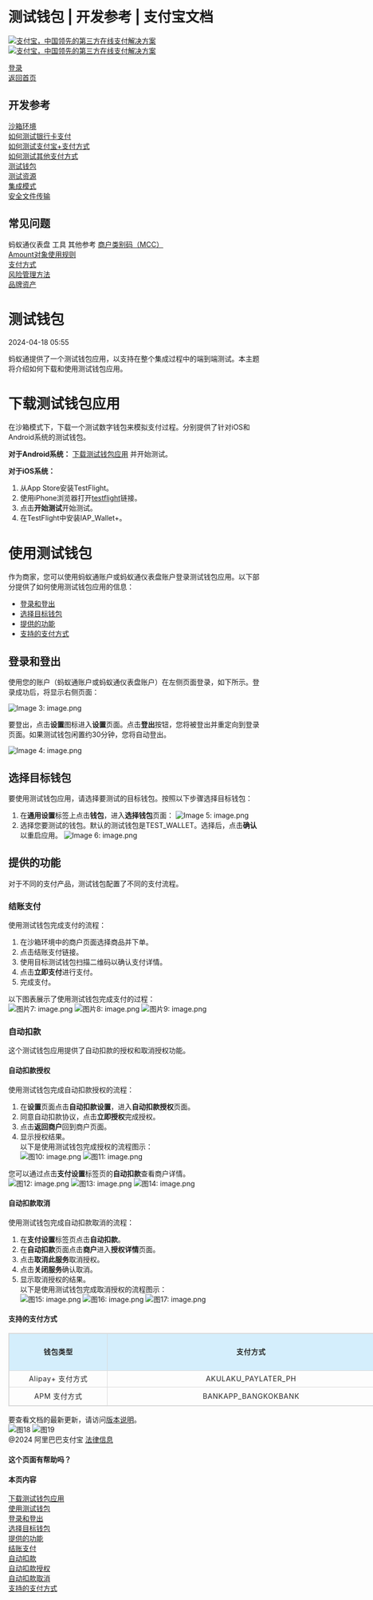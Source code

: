 测试钱包 | 开发参考 | 支付宝文档
==================

[![支付宝，中国领先的第三方在线支付解决方案](https://ac.alipay.com/storage/2024/3/26/d66c43c0-440d-4c97-9976-f2028a2c8c5e.svg) ![支付宝，中国领先的第三方在线支付解决方案](https://ac.alipay.com/storage/2024/3/26/a48bd336-aea0-4f16-bf83-616eacbb4434.svg)](/docs/)

[登录](https://global.alipay.com/ilogin/account_login.htm?goto=https%3A%2F%2Fglobal.alipay.com%2Fdocs%2Fac%2Fref%2Ftestwallet)  
[返回首页](../../)

开发参考
--------

[沙箱环境](/docs/ac/ref/sandbox)  
[如何测试银行卡支付](/docs/ac/ref/card)  
[如何测试支付宝+支付方式](/docs/ac/ref/wallet)  
[如何测试其他支付方式](/docs/ac/ref/other)  
[测试钱包](/docs/ac/ref/testwallet)  
[测试资源](/docs/ac/ref/test_resource)  
[集成模式](/docs/ac/ref/oy9921)  
[安全文件传输](/docs/ac/ref/xgcpey)  

常见问题
--------

蚂蚁通仪表盘
工具
其他参考
[商户类别码（MCC）](/docs/ac/ref/mcccodes)  
[Amount对象使用规则](/docs/ac/ref/cc)  
[支付方式](/docs/ac/ref/payment_method)  
[风险管理方法](/docs/ac/ref/risk_methods)  
[品牌资产](/docs/ac/ref/brandasset)  

测试钱包
==========

2024-04-18 05:55

蚂蚁通提供了一个测试钱包应用，以支持在整个集成过程中的端到端测试。本主题将介绍如何下载和使用测试钱包应用。

下载测试钱包应用
============================

在沙箱模式下，下载一个测试数字钱包来模拟支付过程。分别提供了针对iOS和Android系统的测试钱包。

**对于Android系统：**
[下载测试钱包应用](https://mdn.alipayobjects.com/portal_1iloqt/afts/file/A*Fw2yT4DEr3QAAAAAAAAAAAAAAQAAAQ) 并开始测试。

**对于iOS系统：**
1.  从App Store安装TestFlight。
2.  使用iPhone浏览器打开[testflight](https://testflight.apple.com/join/eFAxdeIz)链接。
3.  点击**开始测试**开始测试。
4.  在TestFlight中安装IAP\_Wallet+。

使用测试钱包
===================

作为商家，您可以使用蚂蚁通账户或蚂蚁通仪表盘账户登录测试钱包应用。以下部分提供了如何使用测试钱包应用的信息：

*   [登录和登出](#QXkv0)
*   [选择目标钱包](#OAoPl)
*   [提供的功能](#riI1b)
*   [支持的支付方式](#R7VtY)  

登录和登出
------------

使用您的账户（蚂蚁通账户或蚂蚁通仪表盘账户）在左侧页面登录，如下所示。登录成功后，将显示右侧页面：

![Image 3: image.png](https://idocs-assets.marmot-cloud.com/storage/idocs87c36dc8dac653c1/1710230248667-539ab7be-b830-421f-9e2f-071b1e4c00ab.png)

要登出，点击**设置**图标进入**设置**页面。点击**登出**按钮，您将被登出并重定向到登录页面。如果测试钱包闲置约30分钟，您将自动登出。

![Image 4: image.png](https://idocs-assets.marmot-cloud.com/storage/idocs87c36dc8dac653c1/1710486045856-c3a00972-f335-4d3c-9a57-f880d37e4d98.png)

选择目标钱包
------------------------

要使用测试钱包应用，请选择要测试的目标钱包。按照以下步骤选择目标钱包：

1.  在**通用设置**标签上点击**钱包**，进入**选择钱包**页面：
    ![Image 5: image.png](https://idocs-assets.marmot-cloud.com/storage/idocs87c36dc8dac653c1/1710231746255-2b367efb-853f-486d-a04d-a60b4ed1acbe.png)
2.  选择您要测试的钱包。默认的测试钱包是TEST\_WALLET。选择后，点击**确认**以重启应用。
    ![Image 6: image.png](https://idocs-assets.marmot-cloud.com/storage/idocs87c36dc8dac653c1/1710231753094-322a8486-4e63-4690-ae7d-3836d476da5a.png)

提供的功能
---------------------

对于不同的支付产品，测试钱包配置了不同的支付流程。
### 结账支付  
使用测试钱包完成支付的流程：  
1. 在沙箱环境中的商户页面选择商品并下单。
2. 点击结账支付链接。
3. 使用目标测试钱包扫描二维码以确认支付详情。
4. 点击**立即支付**进行支付。
5. 完成支付。  

以下图表展示了使用测试钱包完成支付的过程：  
![图片7: image.png](https://idocs-assets.marmot-cloud.com/storage/idocs87c36dc8dac653c1/1710231260186-8d522bf5-0864-4181-8263-d198690ea294.png) ![图片8: image.png](https://idocs-assets.marmot-cloud.com/storage/idocs87c36dc8dac653c1/1710231270735-876be9fc-5b37-4a09-87c2-b146a7718888.png) ![图片9: image.png](https://idocs-assets.marmot-cloud.com/storage/idocs87c36dc8dac653c1/1710231283218-63c4e074-8078-4409-a9a1-3503c7c46cac.png)
### 自动扣款  
这个测试钱包应用提供了自动扣款的授权和取消授权功能。  
#### 自动扣款授权  
使用测试钱包完成自动扣款授权的流程：  
1. 在**设置**页面点击**自动扣款设置**，进入**自动扣款授权**页面。
2. 同意自动扣款协议，点击**立即授权**完成授权。
3. 点击**返回商户**回到商户页面。
4. 显示授权结果。  
以下是使用测试钱包完成授权的流程图示：  
![图10: image.png](https://idocs-assets.marmot-cloud.com/storage/idocs87c36dc8dac653c1/1655997787774-be50cc28-cf78-483c-aa00-5700b7bf4be7.png) ![图11: image.png](https://idocs-assets.marmot-cloud.com/storage/idocs87c36dc8dac653c1/1655997797928-ace92074-a547-4590-b718-06b8481fd08c.png)  

您可以通过点击**支付设置**标签页的**自动扣款**查看商户详情。  
![图12: image.png](https://idocs-assets.marmot-cloud.com/storage/idocs87c36dc8dac653c1/1655997804874-d856d579-df13-484e-83e6-d590aded1f2a.png) ![图13: image.png](https://idocs-assets.marmot-cloud.com/storage/idocs87c36dc8dac653c1/1655997810433-ed313314-0020-4b2f-a3f7-caad550fb128.png) ![图14: image.png](https://idocs-assets.marmot-cloud.com/storage/idocs87c36dc8dac653c1/1655997862404-3860f89c-c849-45fa-9bd9-c4c0ff476aa8.png)  

#### 自动扣款取消  
使用测试钱包完成自动扣款取消的流程：  
1. 在**支付设置**标签页点击**自动扣款**。
2. 在**自动扣款**页面点击**商户**进入**授权详情**页面。
3. 点击**取消此服务**取消授权。
4. 点击**关闭服务**确认取消。
5. 显示取消授权的结果。  
以下是使用测试钱包完成取消授权的流程图示：  
![图15: image.png](https://idocs-assets.marmot-cloud.com/storage/idocs87c36dc8dac653c1/1655997862404-3860f89c-c849-45fa-9bd9-c4c0ff476aa8.png) ![图16: image.png](https://idocs-assets.marmot-cloud.com/storage/idocs87c36dc8dac653c1/1655998006579-9a6ed751-8398-41a7-b8e3-378b54b07cd0.png) ![图17: image.png](https://idocs-assets.marmot-cloud.com/storage/idocs87c36dc8dac653c1/1655998011787-483dbd92-0821-42bf-b721-812280918edb.png)  

#### 支持的支付方式  
<table style="width:777px;outline:none;border-collapse:collapse;border:1px solid rgb(217, 217, 217)" class="lake-table">
  <colgroup>
    <col width="198" span="1">
    <col width="579" span="1">
  </colgroup>
  <tbody>
    <tr style="height:37px">
      <td rowspan="2" style="vertical-align:middle;background-color:rgb(212, 238, 252);min-width:90px;font-size:14px;white-space:normal;overflow-wrap:break-word;border:1px solid rgb(217, 217, 217);padding:4px 8px;cursor:default">
        <p style="text-align:center;font-size:14px;color:rgb(38, 38, 38);line-height:1.74;letter-spacing:0.05em;overflow-wrap:break-word;margin-top:0px;margin-bottom:0px"><strong>钱包类型</strong></p>
      </td>
      <td rowspan="2" style="vertical-align:middle;background-color:rgb(212, 238, 252);min-width:90px;font-size:14px;white-space:normal;overflow-wrap:break-word;border:1px solid rgb(217, 217, 217);padding:4px 8px;cursor:default">
        <p style="text-align:center;font-size:14px;color:rgb(38, 38, 38);line-height:1.74;letter-spacing:0.05em;overflow-wrap:break-word;margin-top:0px;margin-bottom:0px"><strong>支付方式</strong></p>
      </td>
    </tr>
    <tr style="height:37px"></tr>
    <tr style="height:33px">
      <td style="vertical-align:middle;min-width:90px;font-size:14px;white-space:normal;overflow-wrap:break-word;border:1px solid rgb(217, 217, 217);padding:4px 8px;cursor:default">
        <p style="text-align:center;font-size:14px;color:rgb(38, 38, 38);line-height:1.74;letter-spacing:0.05em;overflow-wrap:break-word;margin-top:0px;margin-bottom:0px">Alipay+ 支付方式</p>
      </td>
      <td style="vertical-align:middle;min-width:90px;font-size:14px;white-space:normal;overflow-wrap:break-word;border:1px solid rgb(217, 217, 217);padding:4px 8px;cursor:default">
        <p id="ub997c13e" style="text-align:center;font-size:14px;color:rgb(38, 38, 38);line-height:1.74;letter-spacing:0.05em;overflow-wrap:break-word;margin-top:0px;margin-bottom:0px">AKULAKU_PAYLATER_PH</p>
      </td>
    </tr>
    <!-- ... other rows ... -->
    <tr style="height:37px">
      <td style="vertical-align:middle;min-width:90px;font-size:14px;white-space:normal;overflow-wrap:break-word;border:1px solid rgb(217, 217, 217);padding:4px 8px;cursor:default">
        <p style="text-align:center;font-size:14px;color:rgb(38, 38, 38);line-height:1.74;letter-spacing:0.05em;overflow-wrap:break-word;margin-top:0px;margin-bottom:0px">APM 支付方式</p>
      </td>
      <td style="vertical-align:middle;min-width:90px;font-size:14px;white-space:normal;overflow-wrap:break-word;border:1px solid rgb(217, 217, 217);padding:4px 8px;cursor:default">
        <p id="u6c0205fe" style="text-align:center;font-size:14px;color:rgb(38, 38, 38);line-height:1.74;letter-spacing:0.05em;overflow-wrap:break-word;margin-top:0px;margin-bottom:0px">BANKAPP_BANGKOKBANK</p>
      </td>
    </tr>
    <!-- ... other rows ... -->
  </tbody>
</table>

要查看文档的最新更新，请访问[版本说明](https://global.alipay.com/docs/releasenotes)。  
![图18](https://ac.alipay.com/storage/2021/5/20/19b2c126-9442-4f16-8f20-e539b1db482a.png) ![图19](https://ac.alipay.com/storage/2021/5/20/e9f3f154-dbf0-455f-89f0-b3d4e0c14481.png)  
@2024 阿里巴巴支付宝 [法律信息](https://global.alipay.com/docs/ac/platform/membership)  

#### 这个页面有帮助吗？  
#### 本页内容  
[下载测试钱包应用](#VMtOR "下载测试钱包应用")  
[使用测试钱包](#b0IMZ "使用测试钱包")  
[登录和登出](#QXkv0 "登录和登出")  
[选择目标钱包](#OAoPl "选择目标钱包")  
[提供的功能](#riI1b "提供的功能")  
[结账支付](#oqIU6 "结账支付")  
[自动扣款](#yROv5 "自动扣款")  
[自动扣款授权](#zW87M "自动扣款授权")  
[自动扣款取消](#OPvVW "自动扣款取消")  
[支持的支付方式](#R7VtY "支持的支付方式")